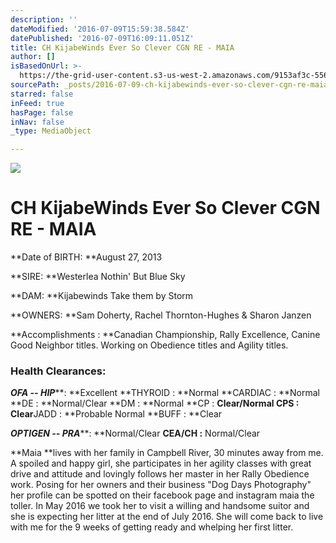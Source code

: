 ```yaml
---
description: ''
dateModified: '2016-07-09T15:59:38.584Z'
datePublished: '2016-07-09T16:09:11.051Z'
title: CH KijabeWinds Ever So Clever CGN RE - MAIA
author: []
isBasedOnUrl: >-
  https://the-grid-user-content.s3-us-west-2.amazonaws.com/9153af3c-5560-4d07-a872-de6587a7f93a.jpg
sourcePath: _posts/2016-07-09-ch-kijabewinds-ever-so-clever-cgn-re-maia.md
starred: false
inFeed: true
hasPage: false
inNav: false
_type: MediaObject

---
```

![](https://the-grid-user-content.s3-us-west-2.amazonaws.com/ec609835-3b34-42da-90b3-90e1e5e4f115.jpg)

# **CH KijabeWinds Ever So Clever CGN RE - MAIA**

**Date of BIRTH: **August 27, 2013

**SIRE: **Westerlea Nothin' But Blue Sky

**DAM: **Kijabewinds Take them by Storm

**OWNERS: **Sam Doherty, Rachel Thornton-Hughes & Sharon Janzen

**Accomplishments : **Canadian Championship, Rally Excellence, Canine Good Neighbor titles. Working on Obedience titles and Agility titles.

### **Health Clearances:**

_**OFA -- HIP**_**: **Excellent **THYROID : **Normal **CARDIAC : **Normal **DE : **Normal/Clear **DM : **Normal **CP : **Clear/Normal **CPS :** Clear**JADD : **Probable Normal **BUFF : **Clear

_**OPTIGEN -- PRA**_**: **Normal/Clear **CEA/CH :** Normal/Clear

**Maia **lives with her family in Campbell River, 30 minutes away from me. A spoiled and happy girl, she participates in her agility classes with great drive and attitude and lovingly follows her master in her Rally Obedience work. Posing for her owners and their business "Dog Days Photography" her profile can be spotted on their facebook page and instagram maia the toller. In May 2016 we took her to visit a willing and handsome suitor and she is expecting her litter at the end of July 2016\. She will come back to live with me for the 9 weeks of getting ready and whelping her first litter.